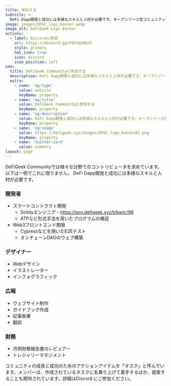 ```yaml
---
title: 参加する
subtitle: >-
  DeFi Dapp開発と成功には多様なスキルと人材が必要です。オープンソース型コミュニティでDeFi Dappに携わってみませんか？
image: images/DFGC_logo_banner.webp
image_alt: DeFiGeek Logo Banner
actions:
  - label: Discordに参加
    url: https://discord.gg/FQYXqVBEnh
    style: primary
    has_icon: true
    icon: discord
    icon_position: left
seo:
  title: DeFiGeek Communityに参加する
  description: DeFi Dapp開発と成功には多様なスキルと人材が必要です。オープンソース型コミュニティでDeFi Dappに携わってみませんか？
  extra:
    - name: 'og:type'
      value: website
      keyName: property
    - name: 'og:title'
      value: DeFiGeek Communityに参加する
      keyName: property
    - name: 'og:description'
      value: DeFi Dapp開発と成功には多様なスキルと人材が必要です。オープンソース型コミュニティでDeFi Dappに携わってみませんか？
      keyName: property
    - name: 'og:image'
      value: https://defigeek.xyz/images/DFGC_logo_banner02.png
      keyName: property
    - name: 'twitter:card'
      value: summary
layout: page
---
```


DeFiGeek Communityでは様々な分野でのコントリビュータを求めています。  
以下は一例でこれに限りません。 DeFi Dapp開発と成功には多様なスキルと人材が必要です。

### 開発者
- スマートコントラクト開発
  - Solidyエンジニア - https://gov.defigeek.xyz/t/topic/98
  - ATPなど形式手法を用いたプログラムの検証
- Web3フロントエンド開発
  - Cypressなどを用いたE2Eテスト
  - オンチェーンDAOのウェブ構築

### デザイナー
- Webデザイン
- イラストレーター
- インフォグラフィック

### 広報
- ウェブサイト制作
- ガイドブック作成
- 記事執筆
- 翻訳

### 財務
- 月例財務報告書のレビュアー
- トレジャリーマネジメント

コミュニティの成長と成功のためのアクションアイテムを「タスク」と呼んでいます。メンバーは、作成されているタスクに名乗り上げて着手するほか、提案することも期待されています。詳細はDiscord にご参加ください。
